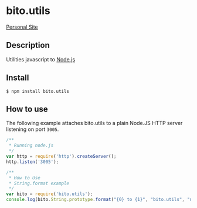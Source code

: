 
# bito.utils

[Personal Site](https://fabriciojf.com)

## Description

Utilities javascript to [Node.js](https://nodejs.org) 


## Install

```console
$ npm install bito.utils
```

## How to use

The following example attaches bito.utils to a plain Node.JS
HTTP server listening on port `3005`.

```js
/**
 * Running node.js 
 */
var http = require('http').createServer();
http.listen('3005');

/**
 * How to Use
 * String.format example
 */
var bito = require('bito.utils');
console.log(bito.String.prototype.format("{0} to {1}", "bito.utils", "node.js"));
```
